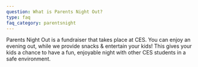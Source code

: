 ```yaml
---
question: What is Parents Night Out?
type: faq
faq_category: parentsnight
---
```

Parents Night Out is a fundraiser that takes place at CES. You can enjoy an evening out, while we provide snacks & entertain your kids! This gives your kids a chance to have a fun, enjoyable night with other CES students in a safe environment.